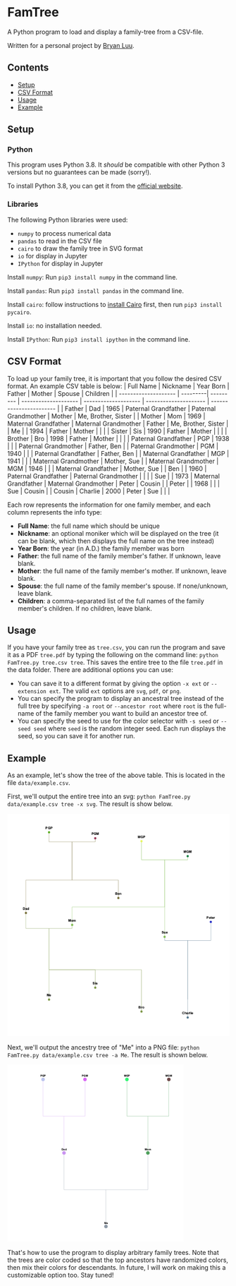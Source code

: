 # FamTree
A Python program to load and display a family-tree from a CSV-file.

Written for a personal project by [Bryan Luu](https://github.com/bryanluu).

## Contents
- [Setup](#setup)
- [CSV Format](#csv-format)
- [Usage](#usage)
- [Example](#example)

## Setup
### Python
This program uses Python 3.8. It _should_ be compatible with other Python 3 versions but no guarantees can be made (sorry!).

To install Python 3.8, you can get it from the [official website](https://www.python.org/downloads/).
### Libraries
The following Python libraries were used:
- `numpy` to process numerical data
- `pandas` to read in the CSV file
- `cairo` to draw the family tree in SVG format
- `io` for display in Jupyter
- `IPython` for display in Jupyter

Install `numpy`:
Run `pip3 install numpy` in the command line.

Install `pandas`:
Run `pip3 install pandas` in the command line.

Install `cairo`:
follow instructions to [install Cairo](https://www.cairographics.org/download/) first, then run `pip3 install pycairo`.

Install `io`: no installation needed.

Install `IPython`:
Run `pip3 install ipython` in the command line.

## CSV Format
To load up your family tree, it is important that you follow the desired CSV format. An example CSV table is below:
| Full Name            | Nickname | Year Born | Father               | Mother               | Spouse                | Children                |
| -------------------- | ---------| --------- | -------------------- | -------------------- | --------------------- | ----------------------- |
| Father               | Dad      | 1965      | Paternal Grandfather | Paternal Grandmother | Mother                | Me, Brother, Sister     |
| Mother               | Mom      | 1969      | Maternal Grandfather | Maternal Grandmother | Father                | Me, Brother, Sister     |
| Me                   |          | 1994      | Father               | Mother 		          |                       |                         |
| Sister               | Sis      | 1990 	    | Father 	             | Mother 		          |                       |                         |
| Brother 	           | Bro      | 1998 	    | Father 	             | Mother 		          |                       |                         |
| Paternal Grandfather | PGP      | 1938      |	                     |                      | Paternal Grandmother  | Father, Ben             |
| Paternal Grandmother | PGM      | 1940      |	                     |                      | Paternal Grandfather  | Father, Ben             |
| Maternal Grandfather | MGP      | 1941      |	                     |                      | Maternal Grandmother  | Mother, Sue             |
| Maternal Grandmother | MGM      | 1946      |	                     |                      | Maternal Grandfather  | Mother, Sue             |
| Ben 	               |          | 1960      | Paternal Grandfather | Paternal Grandmother |                       |                         |
| Sue 	               |          | 1973      | Maternal Grandfather | Maternal Grandmother | Peter                 |	Cousin                  |
| Peter                |          | 1968 		  |                      |                      | Sue                   | Cousin                  |
| Cousin               | Charlie  |	2000      |	Peter                | Sue 		              |                       |                         |

Each row represents the information for one family member, and each column represents the info type:
- **Full Name**: the full name which should be unique
- **Nickname**: an optional moniker which will be displayed on the tree (it can be blank, which then displays the full name on the tree instead)
- **Year Born**: the year (in A.D.) the family member was born
- **Father**: the full name of the family member's father. If unknown, leave blank.
- **Mother**: the full name of the family member's mother. If unknown, leave blank.
- **Spouse**: the full name of the family member's spouse. If none/unknown, leave blank.
- **Children**: a comma-separated list of the full names of the family member's children. If no children, leave blank.

## Usage
If you have your family tree as `tree.csv`, you can run the program and save it as a PDF `tree.pdf` by typing the following on the command line:
`python FamTree.py tree.csv tree`. This saves the entire tree to the file `tree.pdf` in the data folder. There are additional options you can use:
- You can save it to a different format by giving the option `-x ext` or `--extension ext`. The valid `ext` options are `svg`, `pdf`, or `png`.
- You can specify the program to display an ancestral tree instead of the full tree by specifying `-a root` or `--ancestor root` where `root` is
the full-name of the family member you want to build an ancestor tree of.
- You can specify the seed to use for the color selector with `-s seed` or `--seed seed` where `seed` is the random integer seed. Each run displays the seed, so you can save it for another run.

## Example
As an example, let's show the tree of the above table. This is located in the file `data/example.csv`.

First, we'll output the entire tree into an svg: `python FamTree.py data/example.csv tree -x svg`. The result is show below.

![Example Tree](images/tree.png)

Next, we'll output the ancestry tree of "Me" into a PNG file: `python FamTree.py data/example.csv tree -a Me`. The result is shown below.

![Example Ancestry Tree](images/atree.png)

That's how to use the program to display arbitrary family trees. Note that the trees are color coded so that the top ancestors
have randomized colors, then mix their colors for descendants. In future, I will work on making this a customizable option too. Stay tuned!
